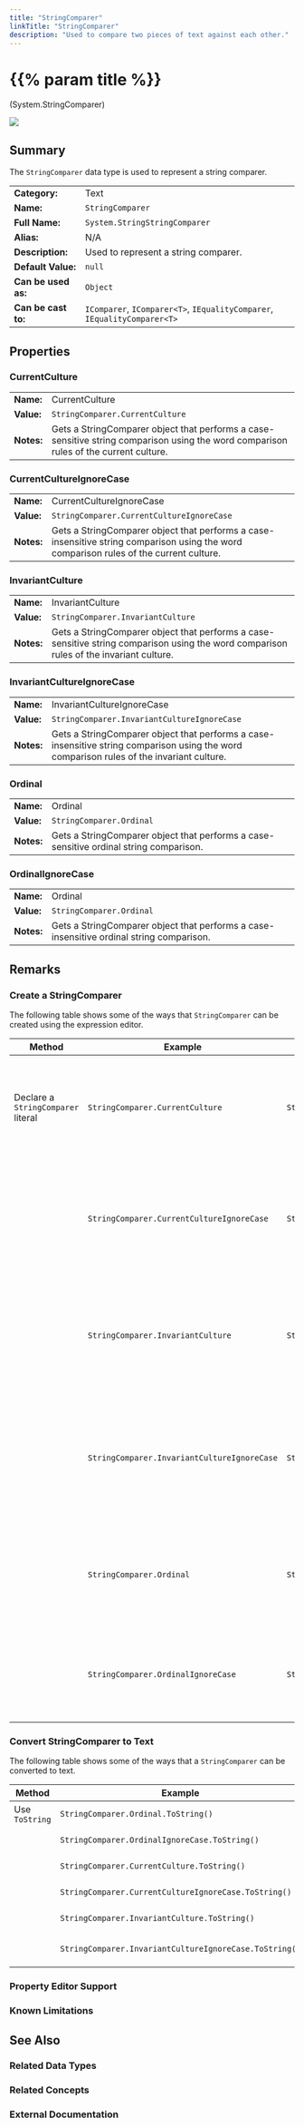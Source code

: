 ```yaml
---
title: "StringComparer"
linkTitle: "StringComparer"
description: "Used to compare two pieces of text against each other."
---
```


# {{% param title %}}

<p class="namespace">(System.StringComparer)</p>

<img src="/images/work-in-progress.jpg">

## Summary

The `StringComparer` data type is used to represent a string comparer.

| | |
|-|-|
| **Category:**          | Text                                                          |
| **Name:**              | `StringComparer`                                                      |
| **Full Name:**         | `System.StringStringComparer`                                               |
| **Alias:**             | N/A                                                    |
| **Description:**       | Used to represent a string comparer. |
| **Default Value:**     | `null`                                                           |
| **Can be used as:**    | `Object`                                                         |
| **Can be cast to:**    | `IComparer`, `IComparer<T>`, `IEqualityComparer`, `IEqualityComparer<T>`                                                             |

## Properties

### CurrentCulture

| | |
|-|-|
| **Name:**    | CurrentCulture                                         |
| **Value:**   | `StringComparer.CurrentCulture`                       |
| **Notes:**   | Gets a StringComparer object that performs a case-sensitive string comparison using the word comparison rules of the current culture. |
### CurrentCultureIgnoreCase

| | |
|-|-|
| **Name:**    | CurrentCultureIgnoreCase                                         |
| **Value:**   | `StringComparer.CurrentCultureIgnoreCase`                       |
| **Notes:**   | Gets a StringComparer object that performs a case-insensitive string comparison using the word comparison rules of the current culture. |

### InvariantCulture

| | |
|-|-|
| **Name:**    | InvariantCulture                                         |
| **Value:**   | `StringComparer.InvariantCulture`                       |
| **Notes:**   | Gets a StringComparer object that performs a case-sensitive string comparison using the word comparison rules of the invariant culture. |

### InvariantCultureIgnoreCase

| | |
|-|-|
| **Name:**    | InvariantCultureIgnoreCase                                         |
| **Value:**   | `StringComparer.InvariantCultureIgnoreCase`                       |
| **Notes:**   | Gets a StringComparer object that performs a case-insensitive string comparison using the word comparison rules of the invariant culture. |

### Ordinal

| | |
|-|-|
| **Name:**    | Ordinal                                         |
| **Value:**   | `StringComparer.Ordinal`                       |
| **Notes:**   | Gets a StringComparer object that performs a case-sensitive ordinal string comparison. |

### OrdinalIgnoreCase

| | |
|-|-|
| **Name:**    | Ordinal                                         |
| **Value:**   | `StringComparer.Ordinal`                       |
| **Notes:**   | Gets a StringComparer object that performs a case-insensitive ordinal string comparison. |

## Remarks

### Create a StringComparer

The following table shows some of the ways that `StringComparer` can be created using the expression editor.

| Method | Example | Result | Editor&nbsp;Support | Notes |
|-|-|-|-|-|
| Declare a `StringComparer` literal  |  `StringComparer.CurrentCulture`      | `StringComparer.CurrentCulture` | Expression | Gets a StringComparer object that performs a case-sensitive string comparison using the current culture.  |
||  `StringComparer.CurrentCultureIgnoreCase`      | `StringComparer.CurrentCultureIgnoreCase` | Expression | Gets a StringComparer object that performs a case-insensitive string comparison using the current culture.  |
||  `StringComparer.InvariantCulture`      | `StringComparer.InvariantCulture` | Expression | Gets a StringComparer object that performs a case-sensitive string comparison using the invariant culture.  |
||  `StringComparer.InvariantCultureIgnoreCase`      | `StringComparer.InvariantCultureIgnoreCase` | Expression | Gets a StringComparer object that performs a case-insensitive string comparison using the invariant culture.  |
||  `StringComparer.Ordinal`      | `StringComparer.Ordinal` | Expression | Gets a StringComparer object that performs a case-sensitive string comparison using the current culture.  |
||  `StringComparer.OrdinalIgnoreCase`      | `StringComparer.OrdinalIgnoreCase` | Expression | Gets a StringComparer object that performs a case-insensitive ordinal string comparison.  |

### Convert StringComparer to Text

The following table shows some of the ways that a `StringComparer` can be converted to text.

| Method | Example | Result | Editor&nbsp;Support | Notes |
|-|-|-|-|-|
| Use `ToString`   |  `StringComparer.Ordinal.ToString()`      | `"System.OrdinalCaseSensitiveComparer"` | Expression | Converts `StringComparer.Ordinal` to `"System.OrdinalCaseSensitiveComparer"`.  |
||  `StringComparer.OrdinalIgnoreCase.ToString()`      | `"System.OrdinalIgnoreCaseComparer"` | Expression | Converts `StringComparer.Ordinal` to `"System.OrdinalIgnoreCaseComparer"`.  |
||  `StringComparer.CurrentCulture.ToString()`      | `"System.CultureAwareComparer"` | Expression | Converts `StringComparer.Ordinal` to `"System.CultureAwareComparer"`.  |
||  `StringComparer.CurrentCultureIgnoreCase.ToString()`      | `"System.CultureAwareComparer"` | Expression | Converts `StringComparer.CurrentCulture` to `"System.CultureAwareComparer"`.  |
||  `StringComparer.InvariantCulture.ToString()`      | `"System.CultureAwareComparer"` | Expression | Converts `StringComparer.InvariantCulture` to `"System.CultureAwareComparer"`.  |
||  `StringComparer.InvariantCultureIgnoreCase.ToString()`      | `"System.CultureAwareComparer"` | Expression | Converts `StringComparer.InvariantCultureIgnoreCase` to `"System.CultureAwareComparer"`.  |

### Property Editor Support

### Known Limitations

## See Also

### Related Data Types

### Related Concepts

### External Documentation
